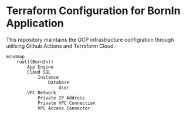 # Terraform Configuration for BornIn Application

This repository maintains the GCP infrastructure configration through utilising Github Actions and Terraform Cloud. 

```mermaid
mindmap
    root((BornIn))
        App Engine
        Cloud SQL
            Instance
                Database
                    User
        VPC Network
            Private IP Address
            Private VPC Connection
            VPC Access Connector

```